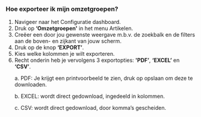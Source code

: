 ### Hoe exporteer ik mijn omzetgroepen?
1.	Navigeer naar het Configuratie dashboard.
2.	Druk op **‘Omzetgroepen'** in het menu Artikelen. 
3.	Creëer een door jou gewenste weergave m.b.v. de zoekbalk en de filters aan de boven- en zijkant van jouw scherm.
4.	Druk op de knop **‘EXPORT’**.
5.	Kies welke kolommen je wilt exporteren. 
6.	Recht onderin heb je vervolgens 3 exportopties: **'PDF’**, **‘EXCEL’** en **‘CSV’**. <p>
a.	PDF: Je krijgt een printvoorbeeld te zien, druk op opslaan om deze te downloaden. <p>
b.	EXCEL: wordt direct gedownload, ingedeeld in kolommen. <p>
c.	CSV: wordt direct gedownload, door komma’s gescheiden.
